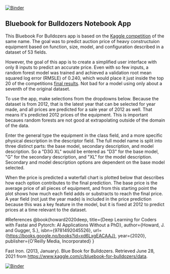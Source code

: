 [![Binder](https://mybinder.org/badge_logo.svg)](https://mybinder.org/v2/gh/Rexus28/BluebookForBulldozersApp/HEAD?urlpath=%2Fvoila%2Frender%2Fbfb_app.ipynb)

## Bluebook for Bulldozers Notebook App
This Bluebook For Bulldozers app is based on the 
[Kaggle competition](https://www.kaggle.com/c/bluebook-for-bulldozers/overview)
of the same name. The goal was to predict auction price of heavy constructuion
equipment based on function, size, model, and configuration described in a
dataset of 53 fields.

However, the goal of this app is to create a simplified user interface with
only 8 inputs to predict an accurate price. Even with so few inputs, a random
forest model was trained and achieved a validation root mean squared log error
(RMSLE) of 0.240, which would place it just inside the top 20 of the competitions
[final results](https://www.kaggle.com/c/bluebook-for-bulldozers/leaderboard).
Not bad for a model using only about a seventh of the original dataset.

To use the app, make selections from the dropdowns below. Because the dataset
is from 2012, that is the latest year that can be selected for year made, and
all prices are predicted for a sale year of 2012 as well. That means it's
predicted 2012 prices of the equipment. This is important becaues random
forests are not good at extrapolating outside of the domain of the data.

Enter the general type the equipment in the class field, and a more specific
physical description in the descriptor field. The full model name is split
into three distinct parts: the base model, secondary description, and model
description. So a "D3G XL" would be entered as "D3" for the base model, "G"
for the secondary description, and "XL" for the model description. Secondary
and model description options are dependent on the base model selected.

When the price is predicted a waterfall chart is plotted below that describes
how each option contributes to the final prediction. The base price is the
average price of all pieces of equipment, and from this starting point the
plot shows how much each field adds or substracts to reach the final price. A
year field (not just the year made) is included in the price prediction
because this was a key feature in the model, but it is fixed at 2012 to
predict prices at a time relevant to the dataset.

#References
@book{howard2020deep,
title={Deep Learning for Coders with Fastai and Pytorch: AI Applications Without a PhD},
author={Howard, J. and Gugger, S.},
isbn={9781492045526},
url={https://books.google.no/books?id=xd6LxgEACAAJ},
year={2020},
publisher={O'Reilly Media, Incorporated}
}

Fast Iron. (2013, January). Blue Book for Bulldozers. Retrieved June 28, 2021
from https://www.kaggle.com/c/bluebook-for-bulldozers/data.

[![Binder](https://mybinder.org/badge_logo.svg)](https://mybinder.org/v2/gh/Rexus28/BluebookForBulldozersApp/HEAD?urlpath=%2Fvoila%2Frender%2Fbfb_app.ipynb)
